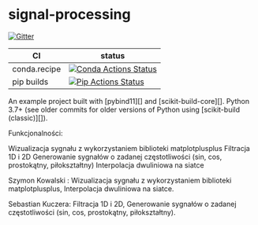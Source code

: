 # signal-processing

[![Gitter][gitter-badge]][gitter-link]

|      CI              | status |
|----------------------|--------|
| conda.recipe         | [![Conda Actions Status][actions-conda-badge]][actions-conda-link] |
| pip builds           | [![Pip Actions Status][actions-pip-badge]][actions-pip-link] |


An example project built with [pybind11][] and [scikit-build-core][]. Python
3.7+ (see older commits for older versions of Python using [scikit-build (classic)][]).


[gitter-badge]:            https://badges.gitter.im/pybind/Lobby.svg
[gitter-link]:             https://gitter.im/pybind/Lobby
[actions-badge]:           https://github.com/pybind/scikit_build_example/workflows/Tests/badge.svg
[actions-conda-link]:      https://github.com/pybind/scikit_build_example/actions?query=workflow%3AConda
[actions-conda-badge]:     https://github.com/pybind/scikit_build_example/workflows/Conda/badge.svg
[actions-pip-link]:        https://github.com/pybind/scikit_build_example/actions?query=workflow%3APip
[actions-pip-badge]:       https://github.com/pybind/scikit_build_example/workflows/Pip/badge.svg
[actions-wheels-link]:     https://github.com/pybind/scikit_build_example/actions?query=workflow%3AWheels
[actions-wheels-badge]:    https://github.com/pybind/scikit_build_example/workflows/Wheels/badge.svg

Funkcjonalności:

Wizualizacja sygnału z wykorzystaniem biblioteki matplotplusplus
Filtracja 1D i 2D
Generowanie sygnałów o zadanej częstotliwości (sin, cos, prostokątny, piłokształtny)
Interpolacja dwuliniowa na siatce


Szymon Kowalski : Wizualizacja sygnału z wykorzystaniem biblioteki matplotplusplus,
Interpolacja dwuliniowa na siatce.

Sebastian Kuczera:
Filtracja 1D i 2D,
Generowanie sygnałów o zadanej częstotliwości (sin, cos, prostokątny, piłokształtny).

